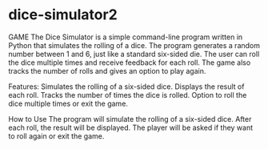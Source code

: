 # dice-simulator2
GAME 
The Dice Simulator is a simple command-line program written in Python that simulates the rolling of a dice. The program generates a random number between 1 and 6, just like a standard six-sided die. The user can roll the dice multiple times and receive feedback for each roll. The game also tracks the number of rolls and gives an option to play again.

Features:
Simulates the rolling of a six-sided dice.
Displays the result of each roll.
Tracks the number of times the dice is rolled.
Option to roll the dice multiple times or exit the game.

How to Use
The program will simulate the rolling of a six-sided dice.
After each roll, the result will be displayed.
The player will be asked if they want to roll again or exit the game.
